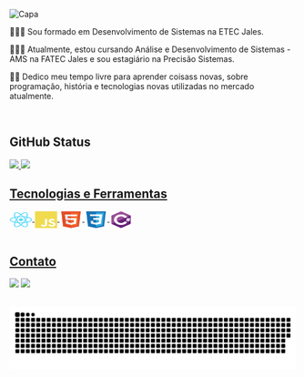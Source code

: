 <!--![Inserir um título](https://github.com/Gui-Angelo-Silva/Gui-Angelo-Silva/assets/100084412/2ca886ca-f701-4695-8319-138f946c8580)

<!--<div align="left"><h1>Bem vindo(a)! Eu sou Guilherme Angelo.</h1></div> 

<img width="350" src="https://ouch-cdn2.icons8.com/vZD-nOO0-rKGloPBW0WjLQF-i8hfkpa7QWY_3L4YTGA/rs:fit:684:456/czM6Ly9pY29uczgu/b3VjaC1wcm9kLmFz/c2V0cy9zdmcvMzAx/L2Y1ZWI5ZGEwLTM3/ZWMtNDUxYy1iODNl/LTVjMzc1NGU5NjQx/NC5zdmc.png" align="right">
-->

![Capa](https://github.com/Gui-Angelo-Silva/Gui-Angelo-Silva/assets/100084412/24e2d9a1-2b35-4b72-ba07-b53856a66833)

<p align="left" style="font-size: 40">
  👨🏽‍🎓 Sou formado em Desenvolvimento de Sistemas na ETEC Jales.
</p>
<p align="left" style="font-size: 40">
  👨🏽‍💻 Atualmente, estou cursando Análise e Desenvolvimento de Sistemas - AMS na FATEC Jales e sou estagiário na Precisão Sistemas.
</p>
<p align="left" style="font-size: 40">
  👨‍💻 Dedico meu tempo livre para aprender coisass novas, sobre programação, história e tecnologias novas utilizadas no mercado atualmente.
</p>
<br />

<!---<div align="center"><h2>Tecnologias e Ferramentas</h2></div>-->

## GitHub Status

<div align="left">
  <a href="https://github.com/Gui-Angelo-Silva/">
  <img height="180em" src="https://github-readme-stats.vercel.app/api?username=Gui-Angelo-Silva&show_icons=true&theme=transparent&include_all_commits=true&count_private=true&icon_color=773046&hide_border=true&border_radius=15&bg_color=0d1117&title_color=773046&text_color=8b838d"/>
  <img height="180em" src="https://github-readme-stats.vercel.app/api/top-langs/?username=Gui-Angelo-Silva&layout=compact&langs_count=7&theme=transparent&icon_color=DAD3AF&hide_border=true&border_radius=15&bg_color=0d1117&title_color=773046&text_color=8b838d"/>
</div>

## Tecnologias e Ferramentas

<div align="left">
<div style="display: inline_block">
  <img align="center" alt="React logo" height="30" width="40" src="https://raw.githubusercontent.com/devicons/devicon/master/icons/react/react-original.svg">
  <img align="center" alt="Js logo" height="30" width="40" src="https://raw.githubusercontent.com/devicons/devicon/master/icons/javascript/javascript-plain.svg">
  <img align="center" alt="HTML logo" height="30" width="40" src="https://raw.githubusercontent.com/devicons/devicon/master/icons/html5/html5-original.svg">
  <img align="center" alt="CSS logo" height="30" width="40" src="https://raw.githubusercontent.com/devicons/devicon/master/icons/css3/css3-original.svg">
  <img align="center" alt="Csharp logo" height="30" width="40" src="https://raw.githubusercontent.com/devicons/devicon/master/icons/csharp/csharp-original.svg">
</div>
</div>

<br />

<!---<div align="center"><h2>Contato</h2></div>-->

## Contato

<div align="left" style="display: inline_block"> 
  <a href = "mailto:guilherme.angeloetec20@gmail.com"><img src="https://img.shields.io/badge/-Gmail-%23E60023?style=for-the-badge&logo=gmail&logoColor=white" target="_blank"></a>
  <a href="https://www.linkedin.com/in/guilherme-angelo-silva" target="_blank"><img src="https://img.shields.io/badge/-LinkedIn-%230077B5?style=for-the-badge&logo=linkedin&logoColor=white" target="_blank"></a>  
</div>

<br />

<!---<div align="center"><h2>GitHub Status</h2></div>-->

![Snake animation](https://github.com/Gui-Angelo-Silva/Gui-Angelo-Silva/blob/output/github-contribution-grid-snake.svg)
